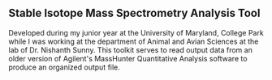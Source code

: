 ## Stable Isotope Mass Spectrometry Analysis Tool

Developed during my junior year at the University of Maryland, College Park while I was working at the department of Animal and Avian Sciences at the lab of Dr. Nishanth Sunny. This toolkit serves to read output data from an older version of Agilent's MassHunter Quantitative Analysis software to produce an organized output file.
